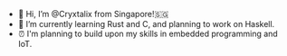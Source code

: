- 👋 Hi, I’m @Cryxtalix from Singapore!:singapore:
- 🌱 I’m currently learning Rust and C, and planning to work on Haskell.
- ⏰ I'm planning to build upon my skills in embedded programming and IoT.
<!---
- 💞️ I’m looking to collaborate on ...
- 📫 How to reach me ...
--->

<!---
Cryxtalix/Cryxtalix is a ✨ special ✨ repository because its `README.md` (this file) appears on your GitHub profile.
You can click the Preview link to take a look at your changes.
--->
